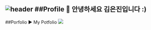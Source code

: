 ![header](https://capsule-render.vercel.app/api?type=wave&color=FFDAB9&height=300&section=header&text=Hello%20I'm%20Keunjin&fontSize=70&fontColor=ffffff)
##Profile
👋 안녕하세요 김은진입니다 :)
-
##Porfolio
▶ My Potfolio <img src="https://img.shields.io/badge/Portfolio-#000000?style=flat&logo=Notion&logoColor=#000000"/>
